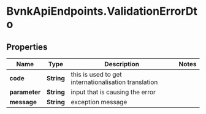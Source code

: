 # BvnkApiEndpoints.ValidationErrorDto

## Properties

Name | Type | Description | Notes
------------ | ------------- | ------------- | -------------
**code** | **String** | this is used to get internationalisation translation | 
**parameter** | **String** | input that is causing the error | 
**message** | **String** | exception message | 


